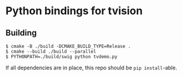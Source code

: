 # Python bindings for tvision

## Building

```console
$ cmake -B ./build -DCMAKE_BUILD_TYPE=Release .
$ cmake --build ./build --parallel
$ PYTHONPATH=./build/swig python tvdemo.py
```

If all dependencies are in place, this repo should be `pip install`-able.
